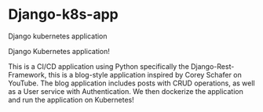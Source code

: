 # Django-k8s-app
Django kubernetes application

Django Kubernetes application!

This is a CI/CD application using Python specifically the Django-Rest-Framework, this is a blog-style application inspired by 
Corey Schafer on YouTube. The blog application includes posts with CRUD operations, as well as a User service with
Authentication. We then dockerize the application and run the application on Kubernetes!


